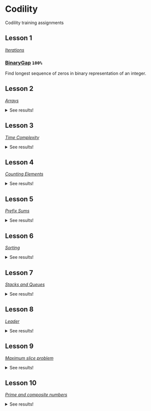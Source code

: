 # Codility
Codility training assignments

## Lesson 1
[_Iterations_](https://codility.com/media/train/Iterations.pdf)
### [BinaryGap](https://github.com/mm3l/Codility/tree/master/binarygap) `100%`
Find longest sequence of zeros in binary representation of an integer.
## Lesson 2
[_Arrays_](https://codility.com/media/train/0-Arrays.pdf)
<details>
  <summary>See results!</summary>

### [OddOccurrencesInArray](https://github.com/mm3l/Codility/tree/master/OddOccurrencesInArray) `100%` `Time Complexity: O(n)`
Find value that occurs in odd number of elements.
### [CyclicRotation](https://github.com/mm3l/Codility/tree/master/CyclicRotation) `100%` `Time Complexity: O(n)`
Rotate an array to the right by a given number of steps.
</details>

## Lesson 3
[_Time Complexity_](https://codility.com/media/train/1-TimeComplexity.pdf)
<details>
  <summary>See results!</summary>
  
### [FrogJmp](https://github.com/mm3l/Codility/tree/master/FrogJmp) `100` `Time Complexity: O(n)`
Count minimal number of jumps from position X to Y.
### [PermMissingElem](https://github.com/mm3l/Codility/tree/master/PermMissingElem) `100%` `Time Complexity: O(N) or O(N * log(N))`
Find the missing element in a given permutation.
### [TapeEquilibrium](https://github.com/mm3l/Codility/tree/master/TapeEquilibrium) `100%` `Time Complexity: O(N)`
Minimize the value |(A[0] + ... + A[P-1]) - (A[P] + ... + A[N-1])|.
</details>

## Lesson 4
[_Counting Elements_](https://codility.com/media/train/2-CountingElements.pdf)
<details>
  <summary>See results!</summary>

### [PermCheck](https://github.com/mm3l/Codility/tree/master/PermCheck) [`100%`](https://app.codility.com/demo/results/trainingQS748H-UHX/)
Check whether array A is a permutation.
### [FrogRiverOne](https://github.com/mm3l/Codility/tree/master/FrogRiverOne) [`100%`](https://app.codility.com/demo/results/training2GMRJV-7JF/)
Find the earliest time when a frog can jump to the other side of a river.
### [MaxCounters](https://github.com/mm3l/Codility/tree/master/MaxCounters) [`100%`](https://app.codility.com/demo/results/training2EJTVT-65B/)
Calculate the values of counters after applying all alternating operations: increase counter by 1; set value of all counters to current maximum.
### [MissingInteger](https://github.com/mm3l/Codility/tree/master/MissingInteger) [`100%`](https://app.codility.com/demo/results/trainingCQF52A-DQX/)
Find the smallest positive integer that does not occur in a given sequence.
</details>

## Lesson 5
[_Prefix Sums_](https://codility.com/media/train/3-PrefixSums.pdf)
<details>
  <summary>See results!</summary>

### [PassingCars](https://github.com/mm3l/Codility/tree/master/PassingCars) [`100%`](https://app.codility.com/demo/results/trainingUAQAF5-W67/)
Count the number of passing cars on the road.
### [GenomicRangeQuery](https://github.com/mm3l/Codility/tree/master/GenomicRangeQuery) [`100%`](https://app.codility.com/demo/results/trainingPJZJBC-QSS/)
Find the minimal nucleotide from a range of sequence DNA.
### [MinAvgTwoSlice](https://github.com/mm3l/Codility/tree/master/MinAvgTwoSlice) [`100%`](https://app.codility.com/demo/results/trainingAT6W7M-Q8A/)
Find the minimal average of any slice containing at least two elements.
### [CountDiv](https://github.com/mm3l/Codility/tree/master/CountDiv) [`100%`](https://app.codility.com/demo/results/trainingQAXAJQ-DP3/)
Compute number of integers divisible by k in range [a..b].
</details>

## Lesson 6
[_Sorting_](https://codility.com/media/train/4-Sorting.pdf)
<details>
  <summary>See results!</summary>

### [MaxProductOfThree](https://github.com/mm3l/Codility/tree/master/MaxProductOfThree) [`100%`](https://app.codility.com/demo/results/trainingS2PYFF-EY7/)
Maximize A[P] * A[Q] * A[R] for any triplet (P, Q, R).

### [Distinct](https://github.com/mm3l/Codility/tree/master/Distinct) [`100%`](https://app.codility.com/demo/results/trainingA5YUHE-YFX/)
Compute number of distinct values in an array.

### [Triangle](https://github.com/mm3l/Codility/tree/master/Triangle) [`100%`](https://app.codility.com/demo/results/trainingNZXQ8T-EMU/)
Determine whether a triangle can be built from a given set of edges.

### NumberOfDiscIntersections
Compute the number of intersections in a sequence of discs.

</details>

## Lesson 7
[_Stacks and Queues_](https://codility.com/media/train/5-Stacks.pdf)
<details>
  <summary>See results!</summary>

### [Brackets](https://github.com/mm3l/Codility/tree/master/Brackets) [`100%`](https://app.codility.com/demo/results/trainingAHQN7A-9YD/)
Determine whether a given string of parentheses (multiple types) is properly nested.

### [Fish](https://github.com/mm3l/Codility/tree/master/Fish) [`100%`](https://app.codility.com/demo/results/trainingWMXANE-M5T/)
N voracious fish are moving along a river. Calculate how many fish are alive.

### [Nesting](https://github.com/mm3l/Codility/tree/master/Nesting) [`100%`](https://app.codility.com/demo/results/trainingP553PK-MDH/)
Determine whether a given string of parentheses (single type) is properly nested.

### [StoneWall](https://github.com/mm3l/Codility/tree/master/StoneWall) [`100%`](https://app.codility.com/demo/results/trainingDACA6A-PWF/)
Cover "Manhattan skyline" using the minimum number of rectangles.

</details>

## Lesson 8
[_Leader_](https://codility.com/media/train/6-Leader.pdf)
<details>
  <summary>See results!</summary>

### [Dominator](https://github.com/mm3l/Codility/tree/master/Dominator) [`100%`](https://app.codility.com/demo/results/trainingF83KBC-SF2/) or [`100%`](https://app.codility.com/demo/results/trainingJDPNAK-93E/)
Find an index of an array such that its value occurs at more than half of indices in the array.

### [EquiLeader](https://github.com/mm3l/Codility/tree/master/EquiLeader) [`100%`](https://app.codility.com/demo/results/trainingX4Z4YF-CTS/)
Find the index S such that the leaders of the sequences A[0], A[1], ..., A[S] and A[S + 1], A[S + 2], ..., A[N - 1] are the same.

</details>

## Lesson 9
[_Maximum slice problem_](https://codility.com/media/train/7-MaxSlice.pdf)
<details>
  <summary>See results!</summary>

### [MaxProfit](https://github.com/mm3l/Codility/tree/master/MaxProfit) [`100%`](https://app.codility.com/demo/results/training9PUECU-48V/)
Given a log of stock prices compute the maximum possible earning.

### [MaxSliceSum](https://github.com/mm3l/Codility) [`100%`](https://app.codility.com/demo/results/trainingKRNAAM-5EP/)
Find a maximum sum of a compact subsequence of array elements.

### [MaxDoubleSliceSum](https://github.com/mm3l/Codility/tree/master/MaxDoubleSliceSum) [`100%`](https://app.codility.com/demo/results/trainingY9U7QQ-BGD/)
Find the maximal sum of any double slice.

</details>

## Lesson 10
[_Prime and composite numbers_](https://codility.com/media/train/8-PrimeNumbers.pdf)
<details>
  <summary>See results!</summary>

### [CountFactors](https://github.com/mm3l/Codility/tree/master/CountFactors) [`100%`](https://app.codility.com/demo/results/trainingUUXW82-GZZ/)
Count factors of given number n.

### [MinPerimeterRectangle](https://github.com/mm3l/Codility/tree/master/MinPerimeterRectangle) [`100%`](https://app.codility.com/demo/results/trainingM48Z72-T42/)
Find the minimal perimeter of any rectangle whose area equals N.

### Peaks
Divide an array into the maximum number of same-sized blocks, each of which should contain an index P such that A[P - 1] < A[P] > A[P + 1].
Find the maximum number of flags that can be set on mountain peaks.

### Flags
Find the maximum number of flags that can be set on mountain peaks.

</details>
